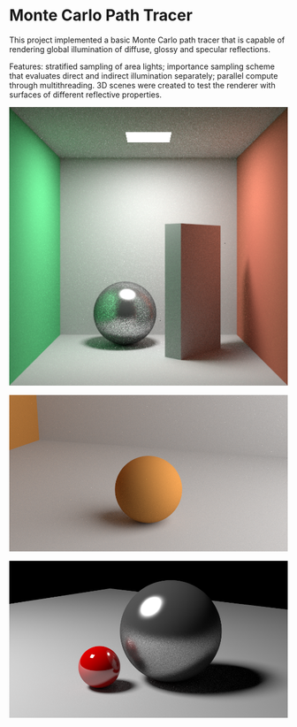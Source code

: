 # Monte Carlo Path Tracer

This project implemented a basic Monte Carlo path tracer that is capable of rendering global illumination of diffuse, glossy and specular reflections.

Features: stratified sampling of area lights; importance sampling scheme that evaluates direct and indirect illumination separately; parallel compute through multithreading. 3D scenes were created to test the renderer with surfaces of different reflective properties.

![Cornell Box Rendering](/cornell_box_cover.png)

![Diffuse Sphere Rendering](/diffuse_sphere.png)

![Reflective and Glossy Spheres Rendering](/reflective_spheres_glossy.png)
